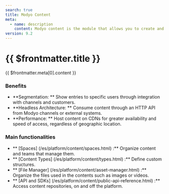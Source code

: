 ```yaml
---
search: true
title: Modyo Content
meta:
  - name: description
    content: Modyo content is the module that allows you to create and manage dynamic content repositories called spaces. In a space you can create posts, segmented by content types. The type of content defines the basic structure, with its requirements and validations to publish an entry.
version: 9.2
---
```


# {{ $frontmatter.title }}

{{ $frontmatter.meta[0].content }}

### Benefits
- **Segmentation: ** Show entries to specific users through integration with channels and customers.
- **Headless Architecture: ** Consume content through an HTTP API from Modyo channels or external systems.
- **Performance: ** Host content on CDNs for greater availability and speed of access, regardless of geographic location.

### Main functionalities

- ** [Spaces] (/es/platform/content/spaces.html) :** Organize content and teams that manage them.
- ** [Content Types] (/es/platform/content/types.html) :** Define custom structures.
- ** [File Manager] (/es/platform/content/asset-manager.html) :** Organize the files used in the contents such as images or videos.
- ** [API and SDKs] (/es/platform/content/public-api-reference.html) :** Access content repositories, on and off the platform.
